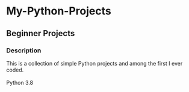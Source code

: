 # My-Python-Projects 
## Beginner Projects 
### Description
This is a collection of simple Python projects and among the first I ever coded.<br /><br />Python 3.8
